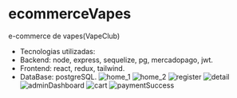 # ecommerceVapes
e-commerce de vapes(VapeClub)
- Tecnologias utilizadas:
- Backend: node, express, sequelize, pg, mercadopago, jwt.
- Frontend: react, redux, tailwind.
- DataBase: postgreSQL.
![home_1](https://github.com/consbenjamin/ecommerceVapes/assets/106201629/93a1f0d1-fa00-4324-844d-73428b561a26)
![home_2](https://github.com/consbenjamin/ecommerceVapes/assets/106201629/432692b5-f175-4d06-847e-3a37aeda5870)
![register](https://github.com/consbenjamin/ecommerceVapes/assets/106201629/0d9ee57c-ebd0-4fff-90f0-24d9bbd32b1d)
![detail](https://github.com/consbenjamin/ecommerceVapes/assets/106201629/d3d8bc5a-404a-41f1-8669-69c965c798b5)
![adminDashboard](https://github.com/consbenjamin/ecommerceVapes/assets/106201629/8d739c10-e828-4ca5-80cd-6af7ed0f514f)
![cart](https://github.com/consbenjamin/ecommerceVapes/assets/106201629/640c6794-a995-45a7-841c-57bf4d780a54)
![paymentSuccess](https://github.com/consbenjamin/ecommerceVapes/assets/106201629/b63567f5-38f3-4ebd-820e-419c4c2a3e6f)
